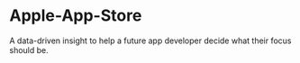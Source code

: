 # Apple-App-Store
A data-driven insight to help a future app developer decide what their focus should be. 
